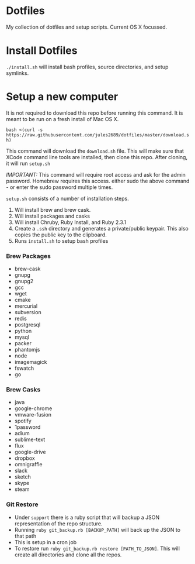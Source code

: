 Dotfiles
===

My collection of dotfiles and setup scripts. Current OS X focussed.

Install Dotfiles
===

`./install.sh` will install bash profiles, source directories, and setup symlinks.

Setup a new computer
===

It is not required to download this repo before running this command. It is meant to be run on a fresh install of Mac OS X.

`bash <(curl -s https://raw.githubusercontent.com/jules2689/dotfiles/master/download.sh)`

This command will download the `download.sh` file. This will make sure that XCode command line tools are installed, then clone this repo. After cloning, it will run `setup.sh`

*IMPORTANT:* This command will require root access and ask for the admin password. Homebrew requires this access. either sudo the above command - or enter the sudo password multiple times.

`setup.sh` consists of a number of installation steps. 

1. Will install brew and brew cask. 
2. Will install packages and casks
3. Will install Chruby, Ruby Install, and Ruby 2.3.1
4. Create a `.ssh` directory and generates a private/public keypair. This also copies the public key to the clipboard.
5. Runs `install.sh` to setup bash profiles

### Brew Packages

  - brew-cask 
  - gnupg 
  - gnupg2 
  - gcc 
  - wget 
  - cmake 
  - mercurial 
  - subversion 
  - redis 
  - postgresql 
  - python 
  - mysql 
  - packer 
  - phantomjs 
  - node 
  - imagemagick 
  - fswatch 
  - go

### Brew Casks

 - java 
 - google-chrome 
 - vmware-fusion
 - spotify 
 - 1password 
 - adium 
 - sublime-text 
 - flux 
 - google-drive 
 - dropbox 
 - omnigraffle 
 - slack 
 - sketch 
 - skype 
 - steam

### Git Restore

 - Under `support` there is a ruby script that will backup a JSON representation of the repo structure.
 - Running `ruby git_backup.rb [BACKUP_PATH]` will back up the JSON to that path
 - This is setup in a cron job
 - To restore run `ruby git_backup.rb restore [PATH_TO_JSON]`. This will create all directories and clone all the repos.
